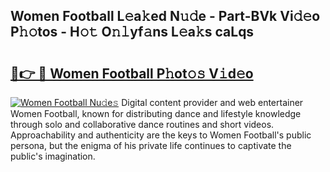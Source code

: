 ## Women Football L𝚎a𝚔ed N𝚞𝚍e - Part-BVk Vi𝚍𝚎o P𝚑𝚘tos - H𝚘𝚝 O𝚗𝚕yf𝚊ns L𝚎a𝚔s caLqs

# <h2><a href="http://kfb2xf.oniu.top/?m=Women+Football">🔗👉 🔴 Women Football P𝚑ot𝚘𝚜 V𝚒d𝚎o</a></h2>

[![Women Football Nu𝚍e𝚜](https://i.imgur.com/0qMVB7G.gif)](http://kfb2xf.oniu.top/?m=Women+Football)
Digital content provider and web entertainer Women Football, known for distributing dance and lifestyle knowledge through solo and collaborative dance routines and short videos. Approachability and authenticity are the keys to Women Football's public persona, but the enigma of his private life continues to captivate the public's imagination.  
